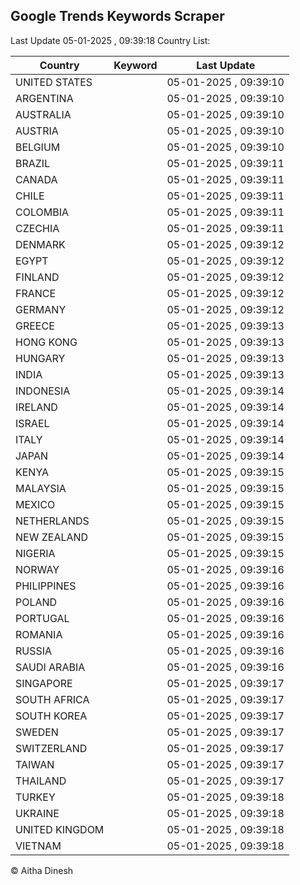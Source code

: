 
## Google Trends Keywords Scraper

Last Update 05-01-2025 , 09:39:18
Country List:

| Country | Keyword | Last Update |
| --- | --- | --- |
| UNITED STATES |  | 05-01-2025 , 09:39:10 |
| ARGENTINA |  | 05-01-2025 , 09:39:10 |
| AUSTRALIA |  | 05-01-2025 , 09:39:10 |
| AUSTRIA |  | 05-01-2025 , 09:39:10 |
| BELGIUM |  | 05-01-2025 , 09:39:10 |
| BRAZIL |  | 05-01-2025 , 09:39:11 |
| CANADA |  | 05-01-2025 , 09:39:11 |
| CHILE |  | 05-01-2025 , 09:39:11 |
| COLOMBIA |  | 05-01-2025 , 09:39:11 |
| CZECHIA |  | 05-01-2025 , 09:39:11 |
| DENMARK |  | 05-01-2025 , 09:39:12 |
| EGYPT |  | 05-01-2025 , 09:39:12 |
| FINLAND |  | 05-01-2025 , 09:39:12 |
| FRANCE |  | 05-01-2025 , 09:39:12 |
| GERMANY |  | 05-01-2025 , 09:39:12 |
| GREECE |  | 05-01-2025 , 09:39:13 |
| HONG KONG |  | 05-01-2025 , 09:39:13 |
| HUNGARY |  | 05-01-2025 , 09:39:13 |
| INDIA |  | 05-01-2025 , 09:39:13 |
| INDONESIA |  | 05-01-2025 , 09:39:14 |
| IRELAND |  | 05-01-2025 , 09:39:14 |
| ISRAEL |  | 05-01-2025 , 09:39:14 |
| ITALY |  | 05-01-2025 , 09:39:14 |
| JAPAN |  | 05-01-2025 , 09:39:14 |
| KENYA |  | 05-01-2025 , 09:39:15 |
| MALAYSIA |  | 05-01-2025 , 09:39:15 |
| MEXICO |  | 05-01-2025 , 09:39:15 |
| NETHERLANDS |  | 05-01-2025 , 09:39:15 |
| NEW ZEALAND |  | 05-01-2025 , 09:39:15 |
| NIGERIA |  | 05-01-2025 , 09:39:15 |
| NORWAY |  | 05-01-2025 , 09:39:16 |
| PHILIPPINES |  | 05-01-2025 , 09:39:16 |
| POLAND |  | 05-01-2025 , 09:39:16 |
| PORTUGAL |  | 05-01-2025 , 09:39:16 |
| ROMANIA |  | 05-01-2025 , 09:39:16 |
| RUSSIA |  | 05-01-2025 , 09:39:16 |
| SAUDI ARABIA |  | 05-01-2025 , 09:39:16 |
| SINGAPORE |  | 05-01-2025 , 09:39:17 |
| SOUTH AFRICA |  | 05-01-2025 , 09:39:17 |
| SOUTH KOREA |  | 05-01-2025 , 09:39:17 |
| SWEDEN |  | 05-01-2025 , 09:39:17 |
| SWITZERLAND |  | 05-01-2025 , 09:39:17 |
| TAIWAN |  | 05-01-2025 , 09:39:17 |
| THAILAND |  | 05-01-2025 , 09:39:17 |
| TURKEY |  | 05-01-2025 , 09:39:18 |
| UKRAINE |  | 05-01-2025 , 09:39:18 |
| UNITED KINGDOM |  | 05-01-2025 , 09:39:18 |
| VIETNAM |  | 05-01-2025 , 09:39:18 |

© Aitha Dinesh
